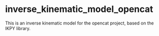 # inverse_kinematic_model_opencat

This is an inverse kinematic model for the opencat project, based on the IKPY library.



